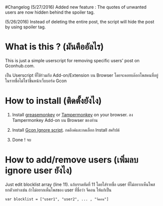 #Changelog
(5/27/2016) Added new feature : The quotes of unwanted users are now hidden behind the spoiler tag. 

(5/26/2016) Instead of deleting the entire post, the script will hide the post by using spoiler tag.

# What is this ? (มันคืออัลไร)
This is just a simple userscript for removing specific users' post on Gconhub.com.

เป็น Userscript ที่ใช้ร่วมกับ Add-on/Extension บน Browser 
โดยจะคอยบล๊อกโพสคนที่อยู่ในรายชื่อไม่โชว์ขึ้นหน้าเว็บบอร์ด Gcon


# How to install (ติดตั้งยังไง)
1. Install [greasemonkey](https://addons.mozilla.org/en-US/firefox/addon/greasemonkey/) or [Tampermonkey](https://chrome.google.com/webstore/detail/tampermonkey/dhdgffkkebhmkfjojejmpbldmpobfkfo?hl=en) on your browser.
 ลง Tampermonkey Add-on บน Browser ของท่าน

2. Install [Gcon Ignore script](https://github.com/b4lmung/GconIgnore/raw/master/gconIgnore.user.js).
กดลิงค์และกดเลือก Install สคริปต์

3. Done !
จบ 

# How to add/remove users (เพิ่มลบ ignore user ยังไง)

Just edit blocklist array (line 11). 
แก้บรรดทัดที่ 11 โดยใส่รายชื่อ user ที่ไม่อยากเห็นโพส ยกตัวอย่างเช่น ถ้าไม่อยากเห็นโพสของ  user ที่ชื่อว่า จีคอน ให้แก้เป็น

```
var blocklist = ["user1", "user2", ... , "จีคอน"]
```


